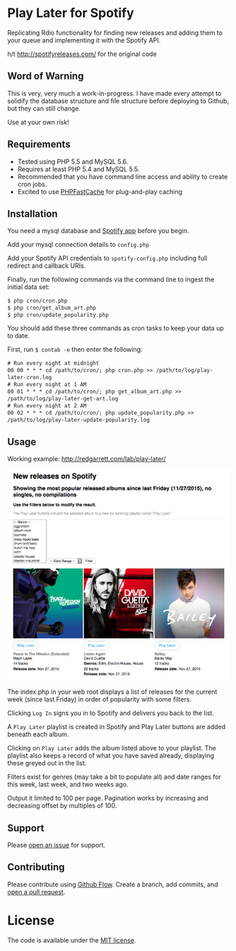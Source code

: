 # Play Later for Spotify

Replicating Rdio functionality for finding new releases and adding them to your queue and implementing it with the Spotify API.

h/t http://spotifyreleases.com/ for the original code

## Word of Warning

This is very, very much a work-in-progress. I have made every attempt to solidify the database structure and file structure before deploying to Github, but they can still change.

Use at your own risk!

## Requirements

* Tested using PHP 5.5 and MySQL 5.6.
* Requires at least PHP 5.4 and MySQL 5.5.
* Recommended that you have command line access and ability to create cron jobs.
* Excited to use [PHPFastCache](https://github.com/khoaofgod/phpfastcache) for plug-and-play caching

## Installation

You need a mysql database and [Spotify app](https://developer.spotify.com/my-applications/#!/applications/create) before you begin.

Add your mysql connection details to `config.php`

Add your Spotify API credentials to `spotify-config.php` including full redirect and callback URIs.

Finally, run the following commands via the command line to ingest the initial data set:
```
$ php cron/cron.php
$ php cron/get_album_art.php
$ php cron/update_popularity.php
```

You should add these three commands as cron tasks to keep your data up to date.

First, run `$ contab -e` then enter the following:
```
# Run every night at midnight
00 00 * * * cd /path/to/cron/; php cron.php >> /path/to/log/play-later-cron.log
# Run every night at 1 AM
00 01 * * * cd /path/to/cron/; php get_album_art.php >> /path/to/log/play-later-get-art.log
# Run every night at 2 AM
00 02 * * * cd /path/to/cron/; php update_popularity.php >> /path/to/log/play-later-update-popularity.log
```

## Usage

Working example: http://redgarrett.com/lab/play-later/

![Example of Play Later](example-play-later.png)

The index.php in your web root displays a list of releases for the current week (since last Friday) in order of popularity with some filters.

Clicking `Log In` signs you in to Spotify and delivers you back to the list.

A `Play Later` playlist is created in Spotify and Play Later buttons are added beneath each album.

Clicking on `Play Later` adds the album listed above to your playlist. The playlist also keeps a record of what you have saved already, displaying these greyed out in the list.

Filters exist for genres (may take a bit to populate all) and date ranges for this week, last week, and two weeks ago.

Output it limited to 100 per page. Pagination works by increasing and decreasing offset by multiples of 100.

## Support

Please [open an issue](https://github.com/MikeNGarrett/Play-Later/issues/new) for support.

## Contributing

Please contribute using [Github Flow](https://guides.github.com/introduction/flow/). Create a branch, add commits, and [open a pull request](https://github.com/MikeNGarrett/Play-Later/compare/).

# License

The code is available under the [MIT license](LICENSE.txt).